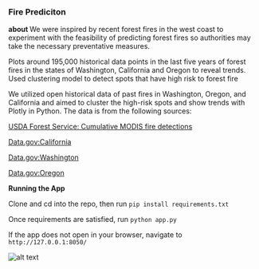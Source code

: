 <h3> Fire Prediciton </h3>

<strong> about </strong>
We were inspired by recent forest fires in the west coast to experiment with the feasibility of predicting forest fires so authorities may take the necessary preventative measures.

Plots around 195,000 historical data points in the last five years of forest fires in the states of Washington, California and Oregon to reveal trends. Used clustering model to detect spots that have high risk to forest fire

We utilized open historical data of past fires in Washington, Oregon, and California and aimed to cluster the high-risk spots and show trends with Plotly in Python. The data is from the following sources:
  
<a href="https://fsapps.nwcg.gov/gisdata.php"> USDA Forest Service: Cumulative MODIS fire detections </a>

<a href="https://catalog.data.gov/dataset/tiger-line-shapefile-2016-state-california-current-county-subdivision-state-based"> Data.gov:California </a>

<a href="https://catalog.data.gov/dataset/tiger-line-shapefile-2016-state-washington-current-county-subdivision-state-based"> Data.gov:Washington </a>

<a href="https://catalog.data.gov/dataset/tiger-line-shapefile-2016-state-oregon-current-county-subdivision-state-based"> Data.gov:Oregon </a>


<strong> Running the App </strong>

Clone and cd into the repo, then run `pip install requirements.txt`

Once requirements are satisfied, run `python app.py`

If the app does not open in your browser, navigate to `http://127.0.0.1:8050/`

![alt text](https://github.com/mwan10wbg/fire_prediction/blob/master/result/app%20demo.PNG)
